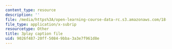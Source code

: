 ```yaml
---
content_type: resource
description: ''
file: /media/https%3A/open-learning-course-data-rc.s3.amazonaws.com/18-05-introduction-to-probability-and-statistics-spring-2014/9026f48720ff50849bba3a3e7f961d8e_DyuQsaqXhwU.vtt
file_type: application/x-subrip
resourcetype: Other
title: 3play caption file
uid: 9026f487-20ff-5084-9bba-3a3e7f961d8e
---
```

